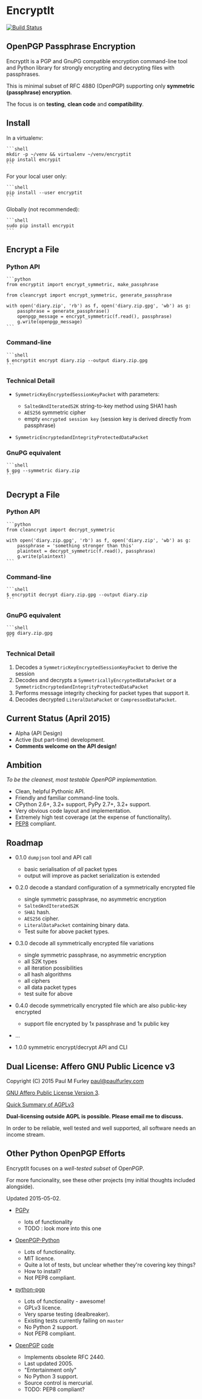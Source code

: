 # EncryptIt

[![Build Status](https://travis-ci.org/paulfurley/encryptit.svg?branch=master)](https://travis-ci.org/paulfurley/encryptit)

## OpenPGP Passphrase Encryption

EncryptIt is a PGP and GnuPG compatible encryption command-line tool and Python
library for strongly encrypting and decrypting files with passphrases.

This is minimal subset of RFC 4880 (OpenPGP) supporting only **symmetric
(passphrase) encryption**.

The focus is on **testing**, **clean code** and **compatibility**.

## Install

In a virtualenv:

    ```shell
    mkdir -p ~/venv && virtualenv ~/venv/encryptit
    pip install encrypit
    ```

For your local user only:

    ```shell
    pip install --user encryptit
    ```

Globally (not recommended):

    ```shell
    sudo pip install encrypit
    ```

## Encrypt a File

### Python API

    ```python
    from encryptit import encrypt_symmetric, make_passphrase

    from cleancrypt import encrypt_symmetric, generate_passphrase

    with open('diary.zip', 'rb') as f, open('diary.zip.gpg', 'wb') as g:
        passphrase = generate_passphrase()
        openpgp_message = encrypt_symmetric(f.read(), passphrase)
        g.write(openpgp_message)
    ```

### Command-line

    ```shell
    $ encryptit encrypt diary.zip --output diary.zip.gpg
    ```

### Technical Detail

 - `SymmetricKeyEncryptedSessionKeyPacket` with parameters:

   - `SaltedAndIteratedS2K` string-to-key method using SHA1 hash
   - `AES256` symmetric cipher
   - empty `encrypted session key` (session key is derived directly from
     passphrase)

 - `SymmetricEncryptedandIntegrityProtectedDataPacket`

### GnuPG equivalent

    ```shell
    $ gpg --symmetric diary.zip
    ```

## Decrypt a File

### Python API

    ```python
    from cleancrypt import decrypt_symmetric

    with open('diary.zip.gpg', 'rb') as f, open('diary.zip', 'wb') as g:
        passphrase = 'something stronger than this'
        plaintext = decrypt_symmetric(f.read(), passphrase)
        g.write(plaintext)
    ```

### Command-line

    ```shell
    $ encryptit decrypt diary.zip.gpg --output diary.zip
    ```

### GnuPG equivalent

    ```shell
    gpg diary.zip.gpg
    ```

### Technical Detail

1. Decodes a `SymmetricKeyEncryptedSessionKeyPacket` to derive the session
2. Decodes and decrypts a `SymmetricallyEncryptedDataPacket` or a
   `SymmetricEncryptedandIntegrityProtectedDataPacket`
3. Performs message integrity checking for packet types that support it.
4. Decodes decrypted `LiteralDataPacket` or `CompressedDataPacket`.

## Current Status (April 2015)

- Alpha (API Design)
- Active (but part-time) development.
- **Comments welcome on the API design!**

## Ambition

*To be the cleanest, most testable OpenPGP implementation.*

- Clean, helpful Pythonic API.
- Friendly and familiar command-line tools.
- CPython 2.6+, 3.2+ support, PyPy 2.7+, 3.2+ support.
- Very obvious code layout and implementation.
- Extremely high test coverage (at the expense of functionality).
- [PEP8](https://www.python.org/dev/peps/pep-0008/) compliant.

## Roadmap

- 0.1.0 `dumpjson` tool and API call

  - basic serialisation of *all* packet types
  - output will improve as packet serialization is extended

- 0.2.0 decode a standard configuration of a symmetrically encrypted file

  - single symmetric passphrase, no asymmetric encryption
  - `SaltedAndIteratedS2K`
  - `SHA1` hash.
  - `AES256` cipher.
  - `LiteralDataPacket` containing binary data.
  - Test suite for above packet types.

- 0.3.0 decode all symmetrically encrypted file variations

  - single symmetric passphrase, no asymmetric encryption
  - all S2K types
  - all iteration possibilities
  - all hash algorithms
  - all ciphers
  - all data packet types
  - test suite for above

- 0.4.0 decode symmetrically encrypted file which are also public-key encrypted

  - support file encrypted by 1x passphrase and 1x public key

- ...

- 1.0.0 symmetric encrypt/decrypt API and CLI


## Dual License: Affero GNU Public Licence v3

Copyright (C) 2015 Paul M Furley [paul@paulfurley.com](mailto:paul@paulfurley.com)

[GNU Affero Public License Version 3](https://www.gnu.org/licenses/agpl-3.0.html).

[Quick Summary of AGPLv3](https://tldrlegal.com/license/gnu-affero-general-public-license-v3-%28agpl-3.0%29)

**Dual-licensing outside AGPL is possible. Please email me to discuss.**

In order to be reliable, well tested and well supported, all software needs an
income stream.

## Other Python OpenPGP Efforts

EncryptIt focuses on a *well-tested subset* of OpenPGP.

For more funcionality, see these other projects (my initial thoughts included
alongside).

Updated 2015-05-02.

- [PGPy](https://github.com/SecurityInnovation/PGPy)

  - lots of functionality
  - TODO : look more into this one

- [OpenPGP-Python](https://github.com/singpolyma/OpenPGP-Python)

  - Lots of functionality.
  - MIT licence.
  - Quite a lot of tests, but unclear whether they're covering key things?
  - How to install?
  - Not PEP8 compliant.

- [python-pgp](https://github.com/mitchellrj/python-pgp)

  - Lots of functionality - awesome!
  - GPLv3 licence.
  - Very sparse testing (dealbreaker).
  - Existing tests currently failing on `master`
  - No Python 2 support.
  - Not PEP8 compliant.

- [OpenPGP](https://pypi.python.org/pypi/OpenPGP) [code](https://bitbucket.org/sourpoi/python-openpgp-2440/)

  - Implements obsolete RFC 2440.
  - Last updated 2005.
  - "Entertainment only"
  - No Python 3 support.
  - Source control is mercurial.
  - TODO: PEP8 compliant?



